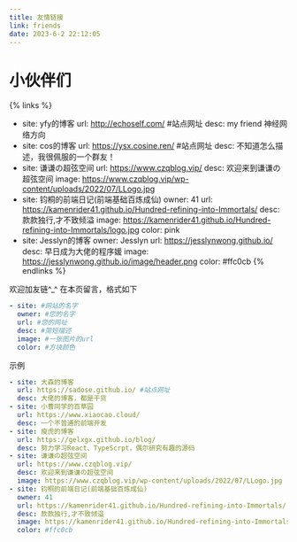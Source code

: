 ```yaml
---
title: 友情链接
link: friends
date: 2023-6-2 22:12:05
---
```


# 小伙伴们

{% links %}
- site: yfy的博客
  url: http://echoself.com/ #站点网址
  desc: my friend 神经网络方向
- site: cos的博客
  url: https://ysx.cosine.ren/ #站点网址
  desc: 不知道怎么描述，我很佩服的一个群友！
- site: 谦谦の超弦空间
  url: https://www.czqblog.vip/
  desc: 欢迎来到谦谦の超弦空间
  image: https://www.czqblog.vip/wp-content/uploads/2022/07/LLogo.jpg
- site: 钧桐的前端日记(前端基础百炼成仙)
  owner: 41
  url: https://kamenrider41.github.io/Hundred-refining-into-Immortals/
  desc: 款款独行,才不致倾溢
  image: https://kamenrider41.github.io/Hundred-refining-into-Immortals/logo.jpg
  color: pink
- site: Jesslyn的博客
  owner: Jesslyn
  url: https://jesslynwong.github.io/
  desc: 早日成为大佬的程序媛
  image: https://jesslynwong.github.io/image/header.png
  color: #ffc0cb
{% endlinks %}


欢迎加友链^_^
在本页留言，格式如下
```yml
- site: #网站的名字
  owner: #您的名字
  url: #您的网址
  desc: #简短描述
  image: #一张图片的url
  color: #方块颜色
```
示例

```yml
- site: 大森的博客
  url: https://sadose.github.io/ #站点网址
  desc: 大佬的博客，都是干货
- site: 小曹同学的百草园
  url: https://www.xiaocao.cloud/
  desc: 一个不普通的前端开发
- site: 瘦虎的博客
  url: https://gelxgx.github.io/blog/
  desc: 努力学习React、TypeScrpt，偶尔研究有趣的源码
- site: 谦谦の超弦空间
  url: https://www.czqblog.vip/
  desc: 欢迎来到谦谦の超弦空间
  image: https://www.czqblog.vip/wp-content/uploads/2022/07/LLogo.jpg
- site: 钧桐的前端日记(前端基础百炼成仙)
  owner: 41
  url: https://kamenrider41.github.io/Hundred-refining-into-Immortals/
  desc: 款款独行,才不致倾溢
  image: https://kamenrider41.github.io/Hundred-refining-into-Immortals/logo.jpg
  color: #ffc0cb
```
